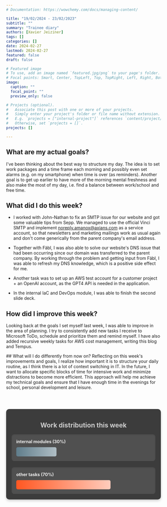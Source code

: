 ```yaml
---
# Documentation: https://wowchemy.com/docs/managing-content/

title: "19/02/2024 - 23/02/2023"
subtitle: ""
summary: "Trainee diary"
authors: [Xavier Jeiziner]
tags: []
categories: []
date: 2024-02-27
lastmod: 2024-02-27
featured: false
draft: false

# Featured image
# To use, add an image named `featured.jpg/png` to your page's folder.
# Focal points: Smart, Center, TopLeft, Top, TopRight, Left, Right, BottomLeft, Bottom, BottomRight.
image:
  caption: ""
  focal_point: ""
  preview_only: false

# Projects (optional).
#   Associate this post with one or more of your projects.
#   Simply enter your project's folder or file name without extension.
#   E.g. `projects = ["internal-project"]` references `content/project/deep-learning/index.md`.
#   Otherwise, set `projects = []`.
projects: []

---
```

## What are my actual goals?
I've been thinking about the best way to structure my day. The idea is to set work packages and a time frame each morning and possibly even set alarms (e.g. on my smartphone) when time is over (as reminders). Another goal is to get up earlier to have more of the morning mental freshness and also make the most of my day, i.e. find a balance between work/school and free time.

## What did I do this week?
- I worked with John-Nathan to fix an SMTP issue for our website and got some valuable tips from Sepp. We managed to use the official Vinci SMTP and implement noreply.amanox@axians.com as a service account, so that newsletters and marketing mailings work as usual again and don't come generically from the parent company's email address.

- Together with Fäbl, I was also able to solve our website's DNS issue that had been occurring since our domain was transferred to the parent company. By working through the problem and getting input from Fäbl, I was able to refresh my DNS knowledge, which is a positive side effect for me.

- Another task was to set up an AWS test account for a customer project + an OpenAI account, as the GPT4 API is needed in the application.

- In the internal IaC and DevOps module, I was able to finish the second slide deck.

## How did I improve this week?
Looking back at the goals I set myself last week, I was able to improve in the area of planning. I try to consistently add new tasks I receive to Microsoft ToDo, schedule and prioritize them and remind myself. I have also added recursive weekly tasks for AWS cost management, writing this blog and Tempus. 

## What will I do differently from now on?
Reflecting on this week's improvements and goals, I realize how important it is to structure your daily routine, as I think there is a lot of context switching in IT. In the future, I want to allocate specific blocks of time for intensive work and minimize distractions to become more efficient. This approach will help me achieve my technical goals and ensure that I have enough time in the evenings for school, personal development and leisure.

<br></br>
<div style="padding: 18px; padding-top: 10px; color: #eee; background-color: #3c3c3c; border-radius: 10px; box-shadow: 0 4px 8px rgba(0,0,0,0.2);">
  <h2 style="text-align: center; color: #ccc;">Work distribution this week</h2>
  <div style="background-color: #505050; padding: 15px; margin-bottom: 20px; border-radius: 8px; color: #eee; box-shadow: inset 0 2px 4px rgba(0,0,0,0.1);">
    <strong>internal modules (30%)</strong>
    <div style="width: 30%; height: 30px; background: linear-gradient(to right, #607D8B 0%, #B0BEC5 100%); border-radius: 5px; margin-top: 10px;"></div>
  </div>
  <div style="background-color: #505050; padding: 15px; border-radius: 8px; color: #eee; box-shadow: inset 0 2px 4px rgba(0,0,0,0.1);">
    <strong>other tasks (70%)</strong>
    <div style="width: 70%; height: 30px; background: linear-gradient(to right, #FF5722 0%, #FFCCBC 100%); border-radius: 5px; margin-top: 10px;"></div>
  </div>
</div>
